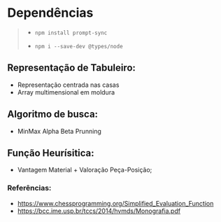 # Dependências

> - ```npm install prompt-sync```
>  
> - ```npm i --save-dev @types/node ```


## Representação de Tabuleiro: 
- Representação centrada nas casas
- Array multimensional em moldura

## Algoritmo de busca: 
- MinMax Alpha Beta Prunning

## Função Heurísitica:
- Vantagem Material + Valoração Peça-Posição;

### Referências:

- https://www.chessprogramming.org/Simplified_Evaluation_Function
- https://bcc.ime.usp.br/tccs/2014/hvmds/Monografia.pdf